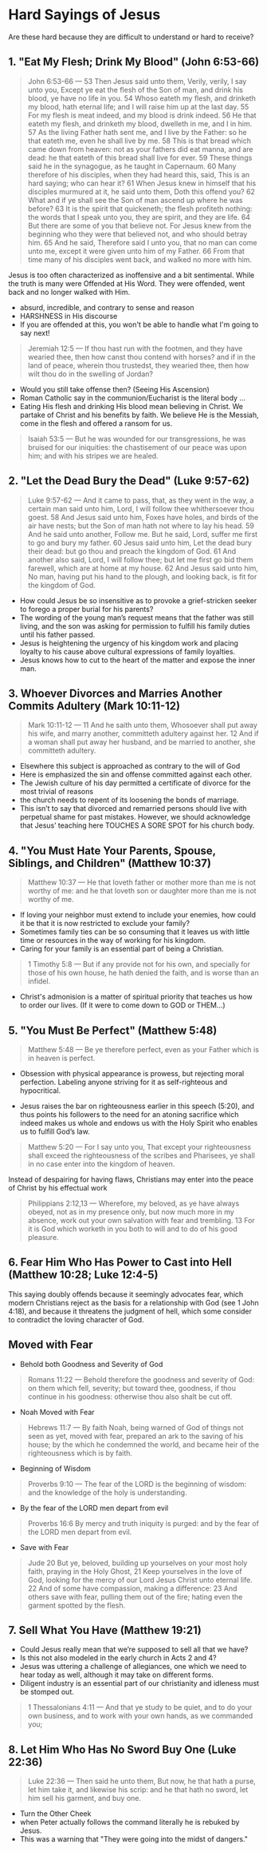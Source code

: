 # Hard Sayings of Jesus

Are these hard because they are difficult to understand or hard to receive?

## 1. "Eat My Flesh; Drink My Blood" (John 6:53-66)

> John 6:53-66 &mdash; 53 Then Jesus said unto them, Verily, verily, I say unto you, Except ye eat the flesh of the Son of man, and drink his blood, ye have no life in you. 54 Whoso eateth my flesh, and drinketh my blood, hath eternal life; and I will raise him up at the last day.
55 For my flesh is meat indeed, and my blood is drink indeed. 56 He that eateth my flesh, and drinketh my blood, dwelleth in me, and I in him. 57 As the living Father hath sent me, and I live by the Father: so he that eateth me, even he shall live by me. 58 This is that bread which came down from heaven: not as your fathers did eat manna, and are dead: he that eateth of this bread shall live for ever. 59 These things said he in the synagogue, as he taught in Capernaum. 60 Many therefore of his disciples, when they had heard this, said, This is an hard saying; who can hear it? 61 When Jesus knew in himself that his disciples murmured at it, he said unto them, Doth this offend you? 62 What and if ye shall see the Son of man ascend up where he was before? 63 It is the spirit that quickeneth; the flesh profiteth nothing: the words that I speak unto you, they are spirit, and they are life. 64 But there are some of you that believe not. For Jesus knew from the beginning who they were that believed not, and who should betray him. 65 And he said, Therefore said I unto you, that no man can come unto me, except it were given unto him of my Father. 66 From that time many of his disciples went back, and walked no more with him.

Jesus is too often characterized as inoffensive and a bit sentimental. While the truth is many were Offended at His Word. They were offended, went back and no longer walked with Him.

- absurd, incredible, and contrary to sense and reason
- HARSHNESS in His discourse
- If you are offended at this, you won't be able to handle what I'm going to say next!

> Jeremiah 12:5 &mdash; If thou hast run with the footmen, and they have wearied thee, then how canst thou contend with horses? and if in the land of peace, wherein thou trustedst, they wearied thee, then how wilt thou do in the swelling of Jordan?

- Would you still take offense then? (Seeing His Ascension)
- Roman Catholic say in the communion/Eucharist is the literal body ... 
- Eating His flesh and drinking His blood mean believing in Christ. We partake of Christ and his benefits by faith. We believe He is the Messiah, come in the flesh and offered a ransom for us.

> Isaiah 53:5 &mdash; But he was wounded for our transgressions, he was bruised for our iniquities: the chastisement of our peace was upon him; and with his stripes we are healed.

## 2. "Let the Dead Bury the Dead" (Luke 9:57-62)

> Luke 9:57-62 &mdash; And it came to pass, that, as they went in the way, a certain man said unto him, Lord, I will follow thee whithersoever thou goest. 58 And Jesus said unto him, Foxes have holes, and birds of the air have nests; but the Son of man hath not where to lay his head. 59 And he said unto another, Follow me. But he said, Lord, suffer me first to go and bury my father. 60 Jesus said unto him, Let the dead bury their dead: but go thou and preach the kingdom of God. 61 And another also said, Lord, I will follow thee; but let me first go bid them farewell, which are at home at my house. 62 And Jesus said unto him, No man, having put his hand to the plough, and looking back, is fit for the kingdom of God.

- How could Jesus be so insensitive as to provoke a grief-stricken seeker to forego a proper burial for his parents? 
- The wording of the young man’s request means that the father was still living, and the son was asking for permission to fulfill his family duties until his father passed. 
- Jesus is heightening the urgency of his kingdom work and placing loyalty to his cause above cultural expressions of family loyalties.
- Jesus knows how to cut to the heart of the matter and expose the inner man.

## 3. Whoever Divorces and Marries Another Commits Adultery (Mark 10:11-12)

> Mark 10:11-12 &mdash; 11 And he saith unto them, Whosoever shall put away his wife, and marry another, committeth adultery against her. 12 And if a woman shall put away her husband, and be married to another, she committeth adultery.

- Elsewhere this subject is approached as contrary to the will of God
- Here is emphasized the sin and offense committed against each other.
- The Jewish culture of his day permitted a certificate of divorce for the most trivial of reasons
- the church needs to repent of its loosening the bonds of marriage. 
- This isn’t to say that divorced and remarried persons should live with perpetual shame for past mistakes. However, we should acknowledge that Jesus’ teaching here TOUCHES A SORE SPOT for his church body.

## 4. "You Must Hate Your Parents, Spouse, Siblings, and Children" (Matthew 10:37)

> Matthew 10:37 &mdash; He that loveth father or mother more than me is not worthy of me: and he that loveth son or daughter more than me is not worthy of me.

- If loving your neighbor must extend to include your enemies, how could it be that it is now restricted to exclude your family? 
- Sometimes family ties can be so consuming that it leaves us with little time or resources in the way of working for his kingdom.
- Caring for your family is an essential part of being a Christian.

> 1 Timothy 5:8 &mdash; But if any provide not for his own, and specially for those of his own house, he hath denied the faith, and is worse than an infidel.

- Christ's admonision is a matter of spiritual priority that teaches us how to order our lives. (If it were to come down to GOD or THEM...)

## 5. "You Must Be Perfect" (Matthew 5:48)

> Matthew 5:48 &mdash; Be ye therefore perfect, even as your Father which is in heaven is perfect.

- Obsession with physical appearance is prowess, but rejecting moral perfection. Labeling anyone striving for it as self-righteous and hypocritical.

- Jesus raises the bar on righteousness earlier in this speech (5:20), and thus points his followers to the need for an atoning sacrifice which indeed makes us whole and endows us with the Holy Spirit who enables us to fulfill God’s law. 

> Matthew 5:20 &mdash; For I say unto you, That except your righteousness shall exceed the righteousness of the scribes and Pharisees, ye shall in no case enter into the kingdom of heaven.

Instead of despairing for having flaws, Christians may enter into the peace of Christ by his effectual work 

> Philippians 2:12,13 &mdash;  Wherefore, my beloved, as ye have always obeyed, not as in my presence only, but now much more in my absence, work out your own salvation with fear and trembling.
13 For it is God which worketh in you both to will and to do of his good pleasure.

## 6. Fear Him Who Has Power to Cast into Hell (Matthew 10:28; Luke 12:4-5)

This saying doubly offends because it seemingly advocates fear, which modern Christians reject as the basis for a relationship with God (see 1 John 4:18), and because it threatens the judgment of hell, which some consider to contradict the loving character of God. 

## Moved with Fear

- Behold both Goodness and Severity of God

> Romans 11:22 &mdash; Behold therefore the goodness and severity of God: on them which fell, severity; but toward thee, goodness, if thou continue in his goodness: otherwise thou also shalt be cut off.

- Noah Moved with Fear

> Hebrews 11:7 &mdash; By faith Noah, being warned of God of things not seen as yet, moved with fear, prepared an ark to the saving of his house; by the which he condemned the world, and became heir of the righteousness which is by faith.

- Beginning of Wisdom

> Proverbs 9:10 &mdash; The fear of the LORD is the beginning of wisdom: and the knowledge of the holy is understanding.

- By the fear of the LORD men depart from evil

> Proverbs 16:6 By mercy and truth iniquity is purged: and by the fear of the LORD men depart from evil.

- Save with Fear

> Jude 20 But ye, beloved, building up yourselves on your most holy faith, praying in the Holy Ghost, 21 Keep yourselves in the love of God, looking for the mercy of our Lord Jesus Christ unto eternal life. 22 And of some have compassion, making a difference: 23 And others save with fear, pulling them out of the fire; hating even the garment spotted by the flesh.

## 7. Sell What You Have (Matthew 19:21)

- Could Jesus really mean that we’re supposed to sell all that we have? 
- Is this not also modeled in the early church in Acts 2 and 4? 
- Jesus was uttering a challenge of allegiances, one which we need to hear today as well, although it may take on different forms. 
- Diligent industry is an essential part of our christianity and idleness must be stomped out.

> 1 Thessalonians 4:11 &mdash; And that ye study to be quiet, and to do your own business, and to work with your own hands, as we commanded you;

## 8. Let Him Who Has No Sword Buy One (Luke 22:36)

> Luke 22:36 &mdash; Then said he unto them, But now, he that hath a purse, let him take it, and likewise his scrip: and he that hath no sword, let him sell his garment, and buy one.

- Turn the Other Cheek
- when Peter actually follows the command literally he is rebuked by Jesus.
- This was a warning that "They were going into the midst of dangers." 
